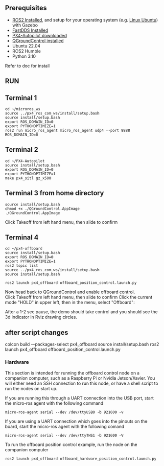 ## Prerequisites
   * [ROS2 Installed](https://docs.px4.io/main/en/ros/ros2_comm.html#install-ros-2), and setup for your operating system (e.g. [Linux Ubuntu](https://docs.px4.io/main/en/dev_setup/dev_env_linux_ubuntu.html)) with Gazebo
   * [FastDDS Installed](https://docs.px4.io/v1.13/en/dev_setup/fast-dds-installation.html#fast-dds-installation)
   * [PX4-Autopilot downloaded](https://docs.px4.io/main/en/dev_setup/building_px4.html)
   * [QGroundControl installed](https://docs.qgroundcontrol.com/master/en/getting_started/download_and_install.html)
   * Ubuntu 22.04
   * ROS2 Humble
   * Python 3.10

Refer to doc for install

## RUN
## Terminal 1 
```
cd ~/microros_ws
source ../px4_ros_com_ws/install/setup.bash
source install/setup.bash
export ROS_DOMAIN_ID=0
export PYTHONOPTIMIZE=1
ros2 run micro_ros_agent micro_ros_agent udp4 --port 8888 ROS_DOMAIN_ID=0
```

## Terminal 2 
```
cd ~/PX4-Autopilot
source install/setup.bash
export ROS_DOMAIN_ID=0
export PYTHONOPTIMIZE=1
make px4_sitl gz_x500
```

## Terminal 3 from home directory 
```
source install/setup.bash
chmod +x ./QGroundControl.AppImage
./QGroundControl.AppImage 
```
Click Takeoff from left hand menu, then slide to confirm

## Terminal 4 
```
cd ~/px4-offboard
source install/setup.bash
export ROS_DOMAIN_ID=0
export PYTHONOPTIMIZE=1
ros2 topic list
source ../px4_ros_com_ws/install/setup.bash
source install/setup.bash
```

```
ros2 launch px4_offboard offboard_position_control.launch.py
```

Now head back to QGroundControl and enable offboard control.  
Click Takeoff from left hand menu, then slide to confirm
Click the current mode "HOLD" in upper left, then in the menu, select "Offboard":

After a 1-2 sec pause, the demo should take control and you should see the 3d indicator in Rviz drawing circles.


## after script changes #####################
colcon build --packages-select px4_offboard
source install/setup.bash
ros2 launch px4_offboard offboard_position_control.launch.py

### Hardware

This section is intended for running the offboard control node on a companion computer, such as a Raspberry Pi or Nvidia Jetson/Xavier. You will either need an SSH connection to run this node, or have a shell script to run the nodes on start up. 

If you are running this through a UART connection into the USB port, start the micro-ros agent with the following command

```
micro-ros-agent serial --dev /dev/ttyUSB0 -b 921600 -v
```
If you are using a UART connection which goes into the pinouts on the board, start the micro-ros agent with the following comand
```
micro-ros-agent serial --dev /dev/ttyTHS1 -b 921600 -V
```

To run the offboard position control example, run the node on the companion computer
```
ros2 launch px4_offboard offboard_hardware_position_control.launch.py
```
